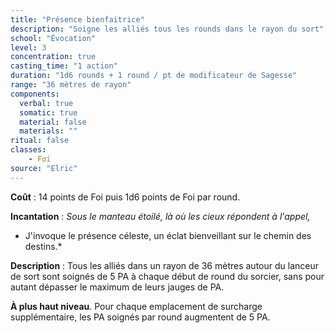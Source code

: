 ```yaml
---
title: "Présence bienfaitrice"
description: "Soigne les alliés tous les rounds dans le rayon du sort"
school: "Évocation"
level: 3
concentration: true
casting_time: "1 action"
duration: "1d6 rounds + 1 round / pt de modificateur de Sagesse"
range: "36 mètres de rayon"
components:
  verbal: true
  somatic: true
  material: false
  materials: ""
ritual: false
classes:
    - Foi
source: "Elric"    
---
```

**Coût** : 14 points de Foi puis 1d6 points de Foi par round.    

**Incantation** :  *Sous le manteau étoilé, là où les cieux répondent à l'appel,*   
* J'invoque le présence céleste, un éclat bienveillant sur le chemin des destins.*    

**Description** : Tous les alliés dans un rayon de 36 mètres autour du lanceur de sort sont soignés de 5 PA à chaque début de round du sorcier, sans pour autant dépasser le maximum de leurs jauges de PA.   

**À plus haut niveau**. Pour chaque emplacement de surcharge supplémentaire, les PA soignés par round augmentent de 5 PA.   
